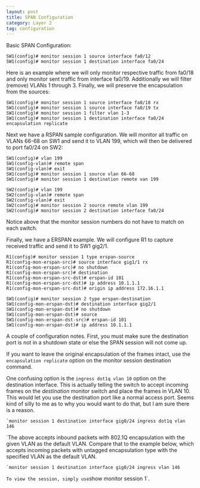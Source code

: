 ```yaml
---
layout: post
title: SPAN Configuration
category: Layer 2
tag: configuration
---
```

Basic SPAN Configuration:

```
SW1(config)# monitor session 1 source interface fa0/12
SW1(config)# monitor session 1 destination interface fa0/24
```

Here is an example where we will only monitor respective traffic from fa0/18 and only monitor sent traffic from interface fa0/19. Additionally we will filter (remove) VLANs 1 through 3. Finally, we will preserve the encapsulation from the sources:

```
SW1(config)# monitor session 1 source interface fa0/18 rx
SW1(config)# monitor session 1 source interface fa0/19 tx
SW1(config)# monitor session 1 filter vlan 1-3
SW1(config)# monitor session 1 destination interface fa0/24 encapsulation replicate
```

Next we have a RSPAN sample configuration. We will monitor all traffic on VLANs 66-68 on SW1 and send it to VLAN 199, which will then be delivered to port fa0/24 on SW2:

```
SW1(config)# vlan 199
SW1(config-vlan)# remote span
SW1(config-vlan)# exit
SW1(config)# monitor session 1 source vlan 66-68
SW1(config)# monitor session 1 destination remote van 199
```
```
SW2(config)# vlan 199
SW2(config-vlan)# remote span
SW2(config-vlan)# exit
SW2(config)# monitor session 2 source remote vlan 199
SW2(config)# monitor session 2 destination interface fa0/24
```

Notice above that the monitor session numbers do not have to match on each switch.

Finally, we have a ERSPAN example. We will configure R1 to capture received traffic and send it to SW1 gig2/1.

```
R1(config)# monitor session 1 type erspan-source
R1(config-mon-erspan-src)# source interface gig1/1 rx
R1(config-mon-erspan-src)# no shutdown
R1(config-mon-erspan-src)# destination
R1(config-mon-erspan-src-dst)# erspan-id 101
R1(config-mon-erspan-src-dst)# ip address 10.1.1.1
R1(config-mon-erspan-src-dst)# origin ip address 172.16.1.1
```
```
SW1(config)# monitor session 2 type erspan-destination
SW1(config-mon-erspan-dst)# destination interface gig2/1
SW1(config-mon-erspan-dst)# no shutdown
SW1(config-mon-erspan-dst)# source
SW1(config-mon-erspan-dst-src)# erspan-id 101
SW1(config-mon-erspan-dst)# ip address 10.1.1.1
```

A couple of configuration notes. First, you must make sure the destination port is not in a shutdown state or else the SPAN session will not come up.

If you want to leave the original encapsulation of the frames intact, use the `encapsulation replicate` option on the monitor session destination command. 

One confusing option is the `ingress dot1q vlan 10` option on the destination interface. This is actually telling the switch to accept incoming frames on the *destination* monitor switch and place the frames in VLAN 10. This would let you use the destination port like a normal access port. Seems kind of silly to me as to why you would want to do that, but I am sure there is a reason.

```
`monitor session 1 destination interface gig0/24 ingress dot1q vlan 146
```
`The above accepts inbound packets with 802.1Q encapsulation with the given VLAN as the default VLAN. Compare that to the example below, which accepts incoming packets with untagged encapsulation type with the specified VLAN as the default VLAN.
```
`monitor session 1 destination interface gig0/24 ingress vlan 146
```
`
To view the session, simply use `show monitor session 1`.

